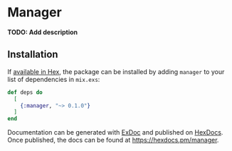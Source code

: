 # Manager

**TODO: Add description**

## Installation

If [available in Hex](https://hex.pm/docs/publish), the package can be installed
by adding `manager` to your list of dependencies in `mix.exs`:

```elixir
def deps do
  [
    {:manager, "~> 0.1.0"}
  ]
end
```

Documentation can be generated with [ExDoc](https://github.com/elixir-lang/ex_doc)
and published on [HexDocs](https://hexdocs.pm). Once published, the docs can
be found at <https://hexdocs.pm/manager>.

